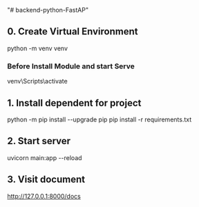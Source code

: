 "# backend-python-FastAP" 

## 0. Create Virtual Environment
python -m venv venv

### Before Install Module and start Serve
venv\Scripts\activate

## 1. Install dependent for project
python -m pip install --upgrade pip
pip install -r requirements.txt

## 2. Start server
uvicorn main:app --reload

## 3. Visit document
http://127.0.0.1:8000/docs